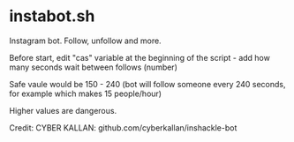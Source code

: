 # instabot.sh

Instagram bot. Follow, unfollow and more. 

Before start, edit "cas" variable at the beginning of the script - add how many seconds wait between follows (number)

Safe vaule would be 150 - 240 (bot will follow someone every 240 seconds, for example which makes 15 people/hour)

Higher values are dangerous.


Credit: CYBER KALLAN: github.com/cyberkallan/inshackle-bot
